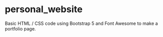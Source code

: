 # personal_website

Basic HTML / CSS code using Bootstrap 5 and Font Awesome to make a portfolio page.
